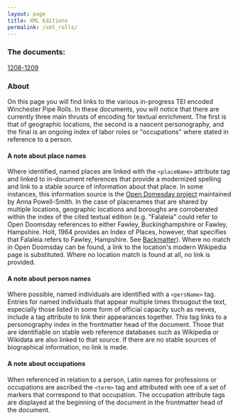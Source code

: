 ```yaml
---
layout: page
title: XML Editions
permalink: /xml_rolls/
---
```


### The documents:
[1208-1209](https://github.com/comp-methods-fsu-2021/hunter_winchesterrolls/blob/master/XML%20docs/1208-1209.xml)

### About

On this page you will find links to the various in-progress TEI encoded Winchester Pipe Rolls. In these documents, you will notice that there are currently three main thrusts of encoding for textual enrichment. The first is that of geographic locations, the second is a nascent personography, and the final is an ongoing index of labor roles or "occupations" where stated in reference to a person.

#### A note about place names
Where identified, named places are linked with the `<placeName>` attribute tag and linked to in-document references that provide a modernized spelling and link to a stable source of information about that place. In some instances, this information source is the [Open Domesday project](https://opendomesday.org/) maintained by Anna Powell-Smith. In the case of placenames that are shared by multiple locations, geographic locations and boroughs are corroberated within the index of the cited textual edition (e.g. "Falaleia" could refer to Open Doomsday references to either Fawley, Buckinghampshire or Fawley, Hampshire. Holt, 1964 provides an Index of Places, however, that specifies that Falaleia refers to Fawley, Hampshire. See [Backmatter](https://github.com/comp-methods-fsu-2021/hunter_winchesterrolls/blob/master/1208-1209_Holt/1208-1209_Holt_c_backmatter.txt)). Where no match in Open Doomsday can be found, a link to the location's modern Wikipedia page is substituted. Where no location match is found at all, no link is provided.

#### A note about person names
Where possible, named individuals are identified with a `<persName>` tag. Entries for named individuals that appear multiple times througout the text, especially those listed in some form of official capacity such as reeves, include a tag attribute to link their appearances together. This tag links to a personography index in the frontmatter head of the document. Those that are identifiable on stable web reference databases such as Wikipedia or Wikidata are also linked to that source. If there are no stable sources of biographical information, no link is made.

#### A note about occupations
When referenced in relation to a person, Latin names for professions or occupations are ascribed the `<term>` tag and attributed with one of a set of markers that correspond to that occupation. The occupation attribute tags are displayed at the beginning of the document in the frontmatter head of the document.


